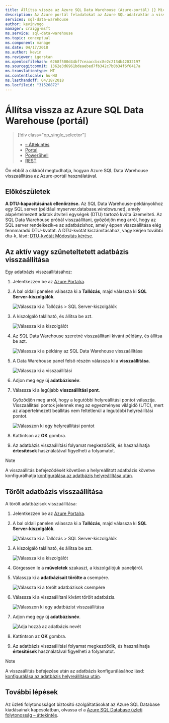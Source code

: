 ```yaml
---
title: Állítsa vissza az Azure SQL Data Warehouse (Azure-portál) |} Microsoft Docs
description: Az Azure portál feladatokat az Azure SQL-adatraktár a visszaállításakor.
services: sql-data-warehouse
author: kevinvngo
manager: craigg-msft
ms.service: sql-data-warehouse
ms.topic: conceptual
ms.component: manage
ms.date: 04/17/2018
ms.author: kevin
ms.reviewer: igorstan
ms.openlocfilehash: 6268f500d44bf7ceaaccbcc8e2c2134b42032197
ms.sourcegitcommit: 1362e3d6961bdeaebed7fb342c7b0b34f6f6417a
ms.translationtype: MT
ms.contentlocale: hu-HU
ms.lasthandoff: 04/18/2018
ms.locfileid: "31526872"
---
```

# <a name="restore-azure-sql-data-warehouse-portal"></a>Állítsa vissza az Azure SQL Data Warehouse (portál)
> [!div class="op_single_selector"]
> * [– Áttekintés][Overview]
> * [Portal][Portal]
> * [PowerShell][PowerShell]
> * [REST][REST]
>
>
Ön ebből a cikkből megtudhatja, hogyan Azure SQL Data Warehouse visszaállítása az Azure-portál használatával.

## <a name="before-you-begin"></a>Előkészületek
**A DTU-kapacitásának ellenőrzése.** Az SQL Data Warehouse-példányokhoz egy SQL server (például myserver.database.windows.net), amely alapértelmezett adatok átviteli egységek (DTU) tartozó kvóta üzemelteti. Az SQL Data Warehouse próbál visszaállítani, győződjön meg arról, hogy az SQL server rendelkezik-e az adatbázishoz, amely éppen visszaállítása elég fennmaradó DTU-kvótát. A DTU-kvótát kiszámításához, vagy kérjen további dtu-k, lásd: [DTU-kvótát Módosítás kérése][Request a DTU quota change].

## <a name="restore-an-active-or-paused-database"></a>Az aktív vagy szüneteltetett adatbázis visszaállítása
Egy adatbázis visszaállításához:

1. Jelentkezzen be az [Azure Portalra][Azure portal].
2. A bal oldali panelen válassza ki a **Tallózás**, majd válassza ki **SQL Server-kiszolgálók**.

    ![Válassza ki a Tallózás > SQL Server-kiszolgálók](./media/sql-data-warehouse-restore-database-portal/01-browse-for-sql-server.png)
3. A kiszolgáló található, és állítsa be azt.

    ![Válassza ki a kiszolgálót](./media/sql-data-warehouse-restore-database-portal/01-select-server.png)
4. Az SQL Data Warehouse szeretné visszaállítani kívánt példány, és állítsa be azt.

    ![Válassza ki a példány az SQL Data Warehouse visszaállítása](./media/sql-data-warehouse-restore-database-portal/01-select-active-dw.png)
5. A Data Warehouse panel felső részén válassza ki a **visszaállítása**.

    ![Válassza ki a visszaállítási](./media/sql-data-warehouse-restore-database-portal/01-select-restore-from-active.png)
6. Adjon meg egy új **adatbázisnév**.
7. Válassza ki a legújabb **visszaállítási pont**.

   Győződjön meg arról, hogy a legutóbbi helyreállítási pontot választja. Visszaállítási pontok jelennek meg az egyezményes világidő (UTC), mert az alapértelmezett beállítás nem feltétlenül a legutóbbi helyreállítási pontot.

      ![Válasszon ki egy helyreállítási pontot](./media/sql-data-warehouse-restore-database-portal/01-restore-blade-from-active.png)
8. Kattintson az **OK** gombra.
9. Az adatbázis visszaállítási folyamat megkezdődik, és használhatja **értesítések** használatával figyelheti a folyamatot.

> [!NOTE]
> A visszaállítás befejeződését követően a helyreállított adatbázis követve konfigurálhatja [konfigurálása az adatbázis helyreállítása után][Configure your database after recovery].
>
>

## <a name="restore-a-deleted-database"></a>Törölt adatbázis visszaállítása
A törölt adatbázisok visszaállítása:

1. Jelentkezzen be az [Azure Portalra][Azure portal].
2. A bal oldali panelen válassza ki a **Tallózás**, majd válassza ki **SQL Server-kiszolgálók**.

    ![Válassza ki a Tallózás > SQL Server-kiszolgálók](./media/sql-data-warehouse-restore-database-portal/01-browse-for-sql-server.png)
3. A kiszolgáló található, és állítsa be azt.

    ![Válassza ki a kiszolgálót](./media/sql-data-warehouse-restore-database-portal/02-select-server.png)
4. Görgessen le a **műveletek** szakaszt, a kiszolgálójuk paneljéről.
5. Válassza ki a **adatbázisait törölte a** csempére.

    ![Válassza ki a törölt adatbázisok csempére](./media/sql-data-warehouse-restore-database-portal/02-select-deleted-dws.png)
6. Válassza ki a visszaállítani kívánt törölt adatbázis.

    ![Válasszon ki egy adatbázist visszaállítása](./media/sql-data-warehouse-restore-database-portal/02-select-deleted-dw.png)
7. Adjon meg egy új **adatbázisnév**.

    ![Adja hozzá az adatbázis nevét](./media/sql-data-warehouse-restore-database-portal/02-restore-blade-from-deleted.png)
8. Kattintson az **OK** gombra.
9. Az adatbázis visszaállítási folyamat megkezdődik, és használhatja **értesítések** használatával figyelheti a folyamatot.

> [!NOTE]
> A visszaállítás befejezése után az adatbázis konfigurálásához lásd: [konfigurálása az adatbázis helyreállítása után][Configure your database after recovery].
>
>

## <a name="next-steps"></a>További lépések
Az üzleti folytonosságot biztosító szolgáltatásokat az Azure SQL Database kiadásainak kapcsolatban, olvassa el a [Azure SQL Database üzleti folytonosság – áttekintés][Azure SQL Database business continuity overview].

<!--Image references-->

<!--Article references-->
[Azure SQL Database business continuity overview]: ../sql-database/sql-database-business-continuity.md
[Overview]: ./sql-data-warehouse-restore-database-overview.md
[Portal]: ./sql-data-warehouse-restore-database-portal.md
[PowerShell]: ./sql-data-warehouse-restore-database-powershell.md
[REST]: ./sql-data-warehouse-restore-database-rest-api.md
[Configure your database after recovery]: ../sql-database/sql-database-disaster-recovery.md#configure-your-database-after-recovery
[Request a DTU quota change]: ./sql-data-warehouse-get-started-create-support-ticket.md

<!--MSDN references-->

<!--Blog references-->

<!--Other Web references-->
[Azure portal]: https://portal.azure.com/
